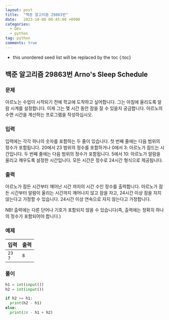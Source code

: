 ```yaml
---
layout: post
title:  "백준 알고리즘 29863번"
date:   2023-10-08 00:45:00 +0900
categories: 
  - Dev
  - python
tag: python
comments: true
---
```


* this unordered seed list will be replaced by the toc
{:toc}

## 백준 알고리즘 29863번 Arno's Sleep Schedule

### 문제

아르노는 수업이 시작되기 전에 학교에 도착하고 싶어합니다. 그는 아침에 울리도록 알람 시계를 설정합니다. 이제 그는 몇 시간 동안 잠을 잘 수 있을지 궁금합니다. 아르노의 수면 시간을 계산하는 프로그램을 작성하십시오.

### 입력

입력에는 각각 하나의 숫자를 포함하는 두 줄이 있습니다. 첫 번째 줄에는 다음 범위의 정수가 포함됩니다. 20에서 23 범위의 정수를 포함하거나 0에서 3: 아르노가 잠드는 시간입니다. 두 번째 줄에는 다음 범위의 정수가 포함됩니다. 5에서 10: 아르노가 알람을 울리고 깨우도록 설정한 시간입니다. 모든 시간은 정수로 24시간 형식으로 제공됩니다.

### 출력

아르노가 잠든 시간부터 깨어난 시간 까지의 시간 수인 정수를 출력합니다. 아르노가 잠든 시간부터 알람이 울리는 시간까지 깨어나지 않고 잠을 자고, 24시간 이상 잠을 자지 않는다고 가정할 수 있습니다. 24시간 이상 연속으로 자지 않는다고 가정합니다.

NB! 출력에는 다른 단어나 기호가 포함되지 않을 수 있습니다(즉, 출력에는 정확히 하나의 정수가 포함되어야 합니다.)

### 예제

| 입력 | 출력 |
| --- | --- |
| `23` <br/> `7` | `8` |

### 풀이

```py
h1 = int(input())
h2 = int(input())

if h2 >= h1:
  print(h2 - h1)
else:
  print(24 - h1 + h2)
```